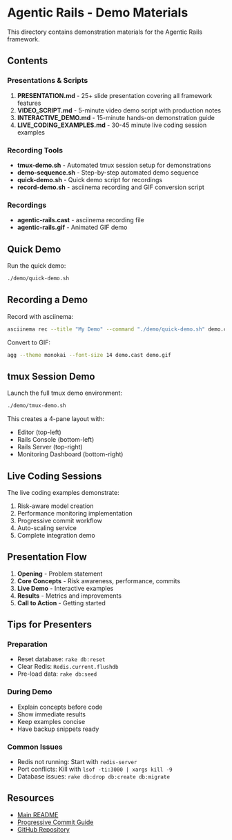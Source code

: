 # Agentic Rails - Demo Materials

This directory contains demonstration materials for the Agentic Rails framework.

## Contents

### Presentations & Scripts

1. **PRESENTATION.md** - 25+ slide presentation covering all framework features
2. **VIDEO_SCRIPT.md** - 5-minute video demo script with production notes
3. **INTERACTIVE_DEMO.md** - 15-minute hands-on demonstration guide
4. **LIVE_CODING_EXAMPLES.md** - 30-45 minute live coding session examples

### Recording Tools

- **tmux-demo.sh** - Automated tmux session setup for demonstrations
- **demo-sequence.sh** - Step-by-step automated demo sequence
- **quick-demo.sh** - Quick demo script for recordings
- **record-demo.sh** - asciinema recording and GIF conversion script

### Recordings

- **agentic-rails.cast** - asciinema recording file
- **agentic-rails.gif** - Animated GIF demo

## Quick Demo

Run the quick demo:
```bash
./demo/quick-demo.sh
```

## Recording a Demo

Record with asciinema:
```bash
asciinema rec --title "My Demo" --command "./demo/quick-demo.sh" demo.cast
```

Convert to GIF:
```bash
agg --theme monokai --font-size 14 demo.cast demo.gif
```

## tmux Session Demo

Launch the full tmux demo environment:
```bash
./demo/tmux-demo.sh
```

This creates a 4-pane layout with:
- Editor (top-left)
- Rails Console (bottom-left)
- Rails Server (top-right)
- Monitoring Dashboard (bottom-right)

## Live Coding Sessions

The live coding examples demonstrate:
1. Risk-aware model creation
2. Performance monitoring implementation
3. Progressive commit workflow
4. Auto-scaling service
5. Complete integration demo

## Presentation Flow

1. **Opening** - Problem statement
2. **Core Concepts** - Risk awareness, performance, commits
3. **Live Demo** - Interactive examples
4. **Results** - Metrics and improvements
5. **Call to Action** - Getting started

## Tips for Presenters

### Preparation
- Reset database: `rake db:reset`
- Clear Redis: `Redis.current.flushdb`
- Pre-load data: `rake db:seed`

### During Demo
- Explain concepts before code
- Show immediate results
- Keep examples concise
- Have backup snippets ready

### Common Issues
- Redis not running: Start with `redis-server`
- Port conflicts: Kill with `lsof -ti:3000 | xargs kill -9`
- Database issues: `rake db:drop db:create db:migrate`

## Resources

- [Main README](../README.md)
- [Progressive Commit Guide](../docs/PROGRESSIVE_COMMIT_PROTOCOL_GUIDE.md)
- [GitHub Repository](https://github.com/aygp-dr/agentic-rails)